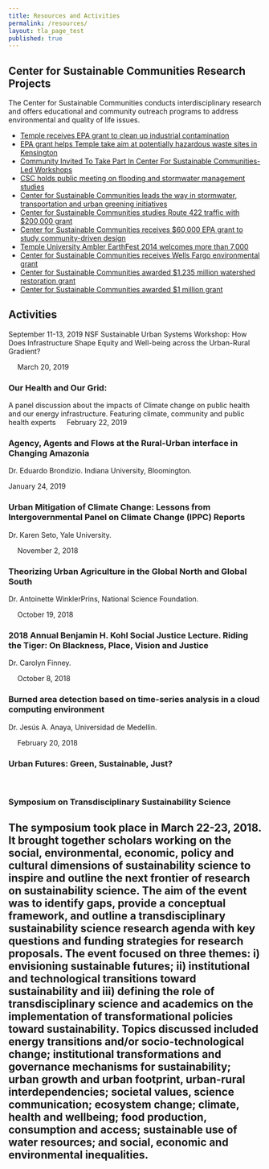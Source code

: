 ```yaml
---
title: Resources and Activities
permalink: /resources/
layout: tla_page_test
published: true
---
```


## Center for Sustainable Communities Research Projects
The Center for Sustainable Communities conducts interdisciplinary research and offers educational and community outreach programs to address environmental and quality of life issues.

- [Temple receives EPA grant to clean up industrial contamination](http://news.temple.edu/news/2015-04-22/center-sustainable-communities-receives-epa-grant)
- [EPA grant helps Temple take aim at potentially hazardous waste sites in Kensington](http://www.newsworks.org/index.php/local/healthscience/80052-epa-grant-helps-temple-take-aim-at-potentially-hazardous-waste-sites-in-kensington-)
- [Community Invited To Take Part In Center For Sustainable Communities-Led Workshops](http://ambler.temple.edu/about/news/community-invited-take-part-center-sustainable-communities-led-workshops)
- [CSC holds public meeting on flooding and stormwater management studies](https://ambler.temple.edu/about/news/csc-holds-public-meeting-flooding-and-stormwater-management-studies)
- [Center for Sustainable Communities leads the way in stormwater, transportation and urban greening initiatives](http://ambler.temple.edu/about/news/csc-leads-way-stormwater-transportation-and-urban-greening-initiatives)
- [Center for Sustainable Communities studies Route 422 traffic with $200,000 grant](http://ambler.temple.edu/about/news/csc-studies-route-422-traffic-200000-grant)
- [Center for Sustainable Communities receives $60,000 EPA grant to study community-driven design](http://www.temple.edu/ambler/csc/EPA-Grant.htm)
- [Temple University Ambler EarthFest 2014 welcomes more than 7,000](http://ambler.temple.edu/about/news/temple-university-ambler-earthfest-2014-welcomes-more-7000)
- [Center for Sustainable Communities receives Wells Fargo environmental grant](http://ambler.temple.edu/about/news/center-sustainable-communites-receives-wells-fargo-environmental-grant)
- [Center for Sustainable Communities awarded $1.235 million watershed restoration grant](http://ambler.temple.edu/about/news/center-sustainable-communities-awarded-watershed-restoration-grant)
- [Center for Sustainable Communities awarded $1 million grant](http://ambler.temple.edu/about/news/center-sustainable-communities-awarded-1-million-grant)

## Activities
September 11-13, 2019
NSF Sustainable Urban Systems Workshop: How Does Infrastructure Shape Equity and Well-being across the Urban-Rural Gradient?

 
March 20, 2019
### Our Health and Our Grid:
A panel discussion about the impacts of Climate change on public health and our energy infrastructure.  Featuring climate, community and public health experts
 
February 22, 2019
### Agency, Agents and Flows at the Rural-Urban interface in Changing Amazonia
Dr. Eduardo Brondizio. Indiana University, Bloomington.


January 24, 2019
### Urban Mitigation of Climate Change: Lessons from Intergovernmental Panel on Climate Change (IPPC) Reports
Dr. Karen Seto, Yale University.

 
November 2, 2018
### Theorizing Urban Agriculture in the Global North and Global South
Dr. Antoinette WinklerPrins, National Science Foundation.

 
October 19, 2018
### 2018 Annual Benjamin H. Kohl Social Justice Lecture. Riding the Tiger: On Blackness, Place, Vision and Justice
Dr. Carolyn Finney.

 
October 8, 2018
### Burned area detection based on time-series analysis in a cloud computing environment
Dr. Jesús A. Anaya, Universidad de Medellin.

 
February 20, 2018
### Urban Futures: Green, Sustainable, Just?

 
### Symposium on Transdisciplinary Sustainability Science
The symposium took place in March 22-23, 2018. It brought together scholars working on the social, environmental, economic, policy and cultural dimensions of sustainability science to inspire and outline the next frontier of research on sustainability science. The aim of the event was to identify gaps, provide a conceptual framework, and outline a transdisciplinary sustainability science research agenda with key questions and funding strategies for research proposals. The event focused on three themes: i) envisioning sustainable futures; ii) institutional and technological transitions toward sustainability and iii) defining the role of transdisciplinary science and academics on the implementation of transformational policies toward sustainability. Topics discussed included energy transitions and/or socio-technological change; institutional transformations and governance mechanisms for sustainability; urban growth and urban footprint, urban-rural interdependencies; societal values, science communication; ecosystem change; climate, health and wellbeing; food production, consumption and access; sustainable use of water resources; and social, economic and environmental inequalities.
---
